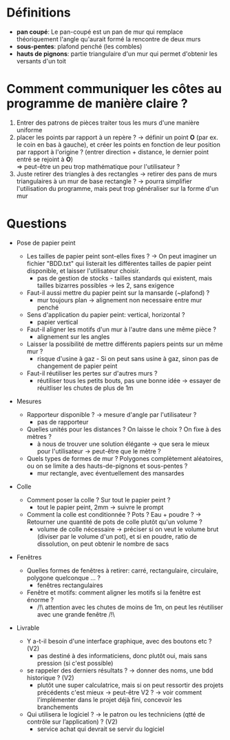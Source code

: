 # Définitions

- **pan coupé**: Le pan-coupé est un pan de mur qui remplace théoriquement l'angle qu'aurait formé la rencontre de deux murs
- **sous-pentes**: plafond penché (les combles)
- **hauts de pignons**: partie triangulaire d'un mur qui permet d'obtenir les versants d'un toit

# Comment communiquer les côtes au programme de manière claire ?

1. Entrer des patrons de pièces traiter tous les murs d'une manière uniforme
2. placer les points par rapport à un repère ? -> définir un point **O** (par ex. le coin en bas à gauche), et créer les points en fonction de leur position par rapport à l'origine ? (entrer direction + distance, le dernier point entré se rejoint à **O**)<br>
=> peut-être un peu trop mathématique pour l'utilisateur ?
3. Juste retirer des triangles à des rectangles -> retirer des pans de murs triangulaires à un mur de base rectangle ? -> pourra simplifier l'utilisation du programme, mais peut trop généraliser sur la forme d'un mur

# Questions

- Pose de papier peint
    - Les tailles de papier peint sont-elles fixes ? -> On peut imaginer un fichier "BDD.txt" qui listerait les différentes tailles de papier peint disponible, et laisser l'utilisateur choisir.
        - pas de gestion de stocks - tailles standards qui existent, mais tailles bizarres possibles -> les 2, sans exigence
    - Faut-il aussi mettre du papier peint sur la mansarde (~plafond) ?
        - mur toujours plan -> alignement non necessaire entre mur penché
    - Sens d'application du papier peint: vertical, horizontal ?
        - papier vertical
    - Faut-il aligner les motifs d'un mur à l'autre dans une même pièce ?
        - alignement sur les angles
    - Laisser la possibilité de mettre différents papiers peints sur un même mur ?
        - risque d'usine à gaz - Si on peut sans usine à gaz, sinon pas de changement de papier peint
    - Faut-il réutiliser les pertes sur d'autres murs ?
        - réutiliser tous les petits bouts, pas une bonne idée -> essayer de réuitliser les chutes de plus de 1m

- Mesures
    - Rapporteur disponible ? -> mesure d'angle par l'utilisateur ?
        - pas de rapporteur
    - Quelles unités pour les distances ? On laisse le choix ? On fixe à des mètres ?
        - à nous de trouver une solution élégante -> que sera le mieux pour l'utilisateur -> peut-être que le mètre ?
    - Quels types de formes de mur ? Polygones complètement aléatoires, ou on se limite a des hauts-de-pignons et sous-pentes ?
        - mur rectangle, avec éventuellement des mansardes

- Colle
    - Comment poser la colle ? Sur tout le papier peint ?
        - tout le papier peint, 2mm -> suivre le prompt
    - Comment la colle est conditionnée ? Pots ? Eau + poudre ? -> Retourner une quantité de pots de colle plutôt qu'un volume ?
        - volume de colle nécessaire -> préciser si on veut le volume brut (diviser par le volume d'un pot), et si en poudre, ratio de dissolution, on peut obtenir le nombre de sacs

- Fenêtres
    - Quelles formes de fenêtres à retirer: carré, rectangulaire, circulaire, polygone quelconque ... ?
        - fenêtres rectangulaires
    - Fenêtre et motifs: comment aligner les motifs si la fenêtre est énorme ?
        - /!\ attention avec les chutes de moins de 1m, on peut les réutiliser avec une grande fenêtre /!\

- Livrable
    - Y a-t-il besoin d'une interface graphique, avec des boutons etc ? (V2)
        - pas destiné à des informaticiens, donc plutôt oui, mais sans pression (si c'est possible)
    - se rappeler des derniers résultats ? -> donner des noms, une bdd historique ? (V2)
        - plutôt une super calculatrice, mais si on peut ressortir des projets précédents c'est mieux -> peut-être V2 ? -> voir comment l'implémenter dans le projet déjà fini, concevoir les branchements
    - Qui utilisera le logiciel ? -> le patron ou les techniciens (qtté de contrôle sur l’application) ? (V2)
        - service achat qui devrait se servir du logiciel
